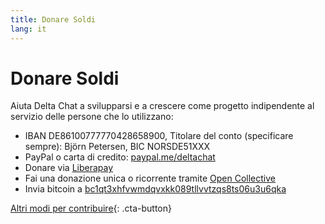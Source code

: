```yaml
---
title: Donare Soldi
lang: it
---
```


# Donare Soldi

Aiuta Delta Chat a svilupparsi e a crescere come progetto indipendente al servizio delle persone che lo utilizzano:

- IBAN DE86100777770428658900, Titolare del conto (specificare sempre): Björn Petersen, BIC NORSDE51XXX
- PayPal o carta di credito: [paypal.me/deltachat](https://paypal.me/deltachat/20)
- Donare via [Liberapay](https://liberapay.com/delta.chat/)
- Fai una donazione unica o ricorrente tramite [Open Collective](https://opencollective.com/delta-chat/donate)
- Invia bitcoin a [bc1qt3xhfvwmdqvxkk089tllvvtzqs8ts06u3u6qka](bitcoin:bc1qt3xhfvwmdqvxkk089tllvvtzqs8ts06u3u6qka)

[Altri modi per contribuire](contribuire){: .cta-button}
